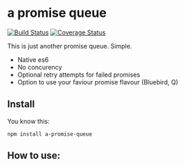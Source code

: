 # a promise queue

[![Build Status](https://travis-ci.org/e-e-e/a-promise-queue.svg?branch=master)](https://travis-ci.org/e-e-e/a-promise-queue) [![Coverage Status](https://coveralls.io/repos/github/e-e-e/a-promise-queue/badge.svg?branch=master)](https://coveralls.io/github/e-e-e/a-promise-queue?branch=master)

This is just another promise queue. Simple.

+ Native es6
+ No concurency
+ Optional retry attempts for failed promises
+ Option to use your faviour promise flavour (Bluebird, Q)

## Install

You know this:
```
npm install a-promise-queue
```

## How to use:

```js

```
